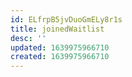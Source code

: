 ```yaml
---
id: ELfrpB5jvDuoGmELy8r1s
title: joinedWaitlist
desc: ''
updated: 1639975966710
created: 1639975966710
---
```




